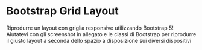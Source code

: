 Bootstrap Grid Layout
===

Riprodurre un layout con griglia responsive utilizzando Bootstrap 5! Aiutatevi con gli screenshot in allegato e le classi di Bootstrap per riprodurre il giusto layout a seconda dello spazio a disposizione sui diversi dispositivi